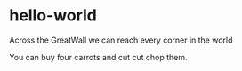 # hello-world

Across the GreatWall we can reach every corner in the world

You can buy four carrots and cut cut chop them.
